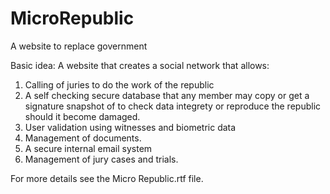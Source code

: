 # MicroRepublic
A website to replace government

Basic idea:
   A website that creates a social network that allows:
   1) Calling of juries to do the work of the republic
   2) A self checking secure database that any member may copy or get a signature snapshot of to check data integrety or reproduce the republic should it become damaged.
   3) User validation using witnesses and biometric data
   4) Management of documents.
   5) A secure internal email system
   6) Management of jury cases and trials.
   
For more details see the Micro Republic.rtf file.
